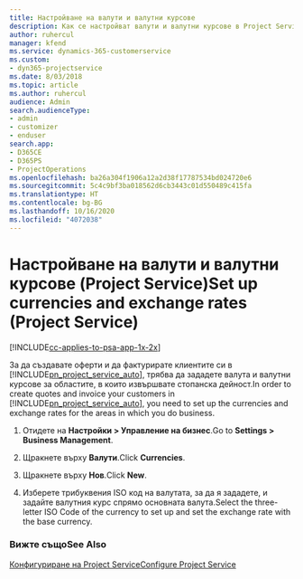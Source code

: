```yaml
---
title: Настройване на валути и валутни курсове
description: Как се настройват валути и валутни курсове в Project Service
author: ruhercul
manager: kfend
ms.service: dynamics-365-customerservice
ms.custom:
- dyn365-projectservice
ms.date: 8/03/2018
ms.topic: article
ms.author: ruhercul
audience: Admin
search.audienceType:
- admin
- customizer
- enduser
search.app:
- D365CE
- D365PS
- ProjectOperations
ms.openlocfilehash: ba26a304f1906a12a2d38f17787534bd024720e6
ms.sourcegitcommit: 5c4c9bf3ba018562d6cb3443c01d550489c415fa
ms.translationtype: HT
ms.contentlocale: bg-BG
ms.lasthandoff: 10/16/2020
ms.locfileid: "4072038"
---
```

# <a name="set-up-currencies-and-exchange-rates-project-service"></a><span data-ttu-id="56b27-103">Настройване на валути и валутни курсове (Project Service)</span><span class="sxs-lookup"><span data-stu-id="56b27-103">Set up currencies and exchange rates (Project Service)</span></span>

[!INCLUDE[cc-applies-to-psa-app-1x-2x](../includes/cc-applies-to-psa-app-1x-2x.md)]

<span data-ttu-id="56b27-104">За да създавате оферти и да фактурирате клиентите си в [!INCLUDE[pn_project_service_auto](../includes/pn-project-service-auto.md)], трябва да зададете валута и валутни курсове за областите, в които извършвате стопанска дейност.</span><span class="sxs-lookup"><span data-stu-id="56b27-104">In order to create quotes and invoice your customers in [!INCLUDE[pn_project_service_auto](../includes/pn-project-service-auto.md)], you need to set up the currencies and exchange rates for the areas in which you do business.</span></span>  
  
1.  <span data-ttu-id="56b27-105">Отидете на **Настройки > Управление на бизнес**.</span><span class="sxs-lookup"><span data-stu-id="56b27-105">Go to **Settings > Business Management**.</span></span>  
  
2.  <span data-ttu-id="56b27-106">Щракнете върху **Валути**.</span><span class="sxs-lookup"><span data-stu-id="56b27-106">Click **Currencies**.</span></span>  
  
3.  <span data-ttu-id="56b27-107">Щракнете върху **Нов**.</span><span class="sxs-lookup"><span data-stu-id="56b27-107">Click **New**.</span></span>  
  
4.  <span data-ttu-id="56b27-108">Изберете трибуквения ISO код на валутата, за да я зададете, и задайте валутния курс спрямо основната валута.</span><span class="sxs-lookup"><span data-stu-id="56b27-108">Select the three-letter ISO Code of the currency to set up and set the exchange rate with the base currency.</span></span>  
  
### <a name="see-also"></a><span data-ttu-id="56b27-109">Вижте също</span><span class="sxs-lookup"><span data-stu-id="56b27-109">See Also</span></span>  
 [<span data-ttu-id="56b27-110">Конфигуриране на Project Service</span><span class="sxs-lookup"><span data-stu-id="56b27-110">Configure Project Service</span></span>](../psa/configure.md)
